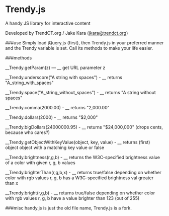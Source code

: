 # Trendy.js
A handy JS library for interactive content

Developed by TrendCT.org / Jake Kara (jkara@trendct.org)

###use
Simply load jQuery.js (first), then Trendy.js in your preferred manner and the Trendy variable is set. Call its methods to make your life easier.

###methods

__Trendy.getParam(z) — __ get URL parameter z

__Trendy.underscore("A string with spaces") - __ returns "A_string_with_spaces" 

__Trendy.space("A_string_without_spaces") - __ returns "A string without spaces" 

__Trendy.comma(2000.00) - __ returns "2,000.00"

__Trendy.dollars(2000) - __ returns "$2,000"

__Trendy.bigDollars(24000000.95) - __ returns "$24,000,000" (drops cents, because who cares?)

__Trendy.getObjectWithKeyValue(object, key, value) - __ returns (first) object object with a matching key value or false 

__Trendy.brightness(r,g,b) - __ returns the W3C-specified brightness value of a color with given r, g, b values 

__Trendy.brighterThan(r,g,b,x) - __ returns true/false depending on whether color with rgb values r, g, b has a W3C-specified brightness val greater than x 

__Trendy.bright(r,g,b) - __ returns true/false depending on whether color with rgb values r, g, b have a value brighter than 123 (out of 255)


###misc
handy.js is just the old file name, Trendy.js is a fork. 
